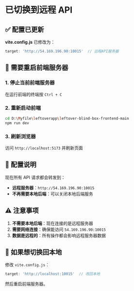 # 已切换到远程 API

## ✅ 配置已更新

**vite.config.js** 已修改为：
```javascript
target: 'http://54.169.196.90:10015'  // 远程API服务器
```

## 🔄 需要重启前端服务器

### 1. 停止当前前端服务器
在运行前端的终端按 `Ctrl + C`

### 2. 重新启动前端
```bash
cd D:\Myfile\leftoverapp\leftover-blind-box-frontend-main
npm run dev
```

### 3. 刷新浏览器
访问 `http://localhost:5173` 并刷新页面

## 📝 配置说明

现在所有 API 请求都会转发到：
- **远程服务器**：`http://54.169.196.90:10015`
- **不再需要本地后端**：可以关闭本地后端服务

## ⚠️ 注意事项

1. **不需要本地后端**：现在连接的是远程服务器
2. **需要网络连接**：确保能访问 `54.169.196.90:10015`
3. **数据是远程的**：所有操作都会影响远程服务器数据

## 🔄 如果想切换回本地

修改 `vite.config.js`：
```javascript
target: 'http://localhost:10015'  // 改回本地
```

然后重启前端服务器。

